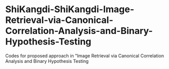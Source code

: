 # ShiKangdi-ShiKangdi-Image-Retrieval-via-Canonical-Correlation-Analysis-and-Binary-Hypothesis-Testing
Codes for proposed approach in "Image Retrieval via Canonical Correlation Analysis and Binary Hypothesis Testing
